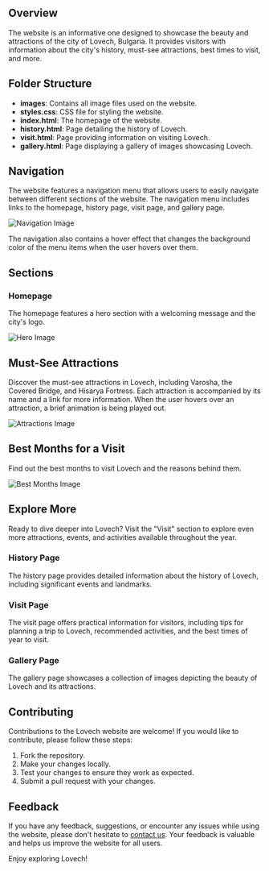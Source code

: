 ## Overview

The website is an informative one designed to showcase the beauty and attractions of the city of Lovech, Bulgaria. It provides visitors with information about the city's history, must-see attractions, best times to visit, and more.

## Folder Structure

- **images**: Contains all image files used on the website.
- **styles.css**: CSS file for styling the website.
- **index.html**: The homepage of the website.
- **history.html**: Page detailing the history of Lovech.
- **visit.html**: Page providing information on visiting Lovech.
- **gallery.html**: Page displaying a gallery of images showcasing Lovech.

## Navigation

The website features a navigation menu that allows users to easily navigate between different sections of the website. The navigation menu includes links to the homepage, history page, visit page, and gallery page.

![Navigation Image](./images/gallery/readme/Navigation.jpg)

The navigation also contains a hover effect that changes the background color of the menu items when the user hovers over them.

## Sections

### Homepage

The homepage features a hero section with a welcoming message and the city's logo. 

![Hero Image](./images/gallery/readme/Hero.jpg)


## Must-See Attractions

Discover the must-see attractions in Lovech, including Varosha, the Covered Bridge, and Hisarya Fortress. Each attraction is accompanied by its name and a link for more information. When the user hovers over an attraction, a brief animation is being played out.

![Attractions Image](./images/gallery/readme/Attractions.jpg)

## Best Months for a Visit

Find out the best months to visit Lovech and the reasons behind them. 

![Best Months Image](./images/gallery/readme/BestMonths.jpg)

## Explore More

Ready to dive deeper into Lovech? Visit the "Visit" section to explore even more attractions, events, and activities available throughout the year.

### History Page

The history page provides detailed information about the history of Lovech, including significant events and landmarks.

### Visit Page

The visit page offers practical information for visitors, including tips for planning a trip to Lovech, recommended activities, and the best times of year to visit.

### Gallery Page

The gallery page showcases a collection of images depicting the beauty of Lovech and its attractions.

## Contributing

Contributions to the Lovech website are welcome! If you would like to contribute, please follow these steps:

1. Fork the repository.
2. Make your changes locally.
3. Test your changes to ensure they work as expected.
4. Submit a pull request with your changes.

## Feedback

If you have any feedback, suggestions, or encounter any issues while using the website, please don't hesitate to [contact us](mailto:info@lovechwebsite.com). Your feedback is valuable and helps us improve the website for all users.

Enjoy exploring Lovech!

